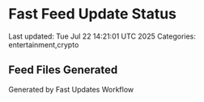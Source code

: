 # Fast Feed Update Status
Last updated: Tue Jul 22 14:21:01 UTC 2025
Categories: entertainment,crypto

## Feed Files Generated

Generated by Fast Updates Workflow
